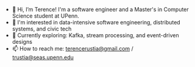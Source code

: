 - 👋 Hi, I’m Terence! I'm a software engineer and a Master's in Computer Science student at UPenn.
- 👀 I'm interested in data-intensive software engineering, distributed systems, and civic tech
- 🌱 Currently exploring: Kafka, stream processing, and event-driven designs
- 📫 How to reach me: terencerustia@gmail.com / trustia@seas.upenn.edu

<!---
tsamba120/tsamba120 is a ✨ special ✨ repository because its `README.md` (this file) appears on your GitHub profile.
You can click the Preview link to take a look at your changes.
--->
